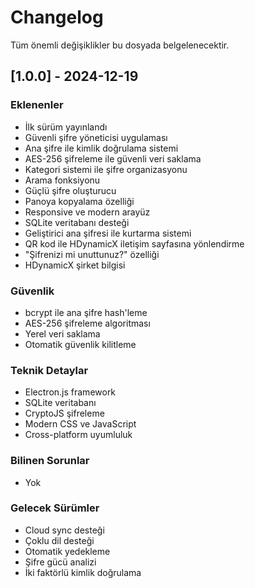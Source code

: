 # Changelog

Tüm önemli değişiklikler bu dosyada belgelenecektir.

## [1.0.0] - 2024-12-19

### Eklenenler
- İlk sürüm yayınlandı
- Güvenli şifre yöneticisi uygulaması
- Ana şifre ile kimlik doğrulama sistemi
- AES-256 şifreleme ile güvenli veri saklama
- Kategori sistemi ile şifre organizasyonu
- Arama fonksiyonu
- Güçlü şifre oluşturucu
- Panoya kopyalama özelliği
- Responsive ve modern arayüz
- SQLite veritabanı desteği
- Geliştirici ana şifresi ile kurtarma sistemi
- QR kod ile HDynamicX iletişim sayfasına yönlendirme
- "Şifrenizi mi unuttunuz?" özelliği
- HDynamicX şirket bilgisi

### Güvenlik
- bcrypt ile ana şifre hash'leme
- AES-256 şifreleme algoritması
- Yerel veri saklama
- Otomatik güvenlik kilitleme

### Teknik Detaylar
- Electron.js framework
- SQLite veritabanı
- CryptoJS şifreleme
- Modern CSS ve JavaScript
- Cross-platform uyumluluk

### Bilinen Sorunlar
- Yok

### Gelecek Sürümler
- Cloud sync desteği
- Çoklu dil desteği
- Otomatik yedekleme
- Şifre gücü analizi
- İki faktörlü kimlik doğrulama
